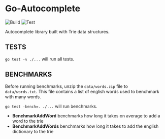 # Go-Autocomplete

![Build](https://github.com/mattroseman/go-autocomplete/workflows/Go%20Build/badge.svg)
![Test](https://github.com/mattroseman/go-autocomplete/workflows/Go%20Test/badge.svg)

Autocomplete library built with Trie data structures.

## TESTS

`go test -v ./...` will run all tests.

## BENCHMARKS

Before running benchmarks, unzip the `data/words.zip` file to `data/words.txt`. This file contains a list of english words used to benchmark with many words.

`go test -bench=. ./...` will run benchmarks.
- **BenchmarkAddWord** benchmarks how long it takes on average to add a word to the trie
- **BenchmarkAddWords**  benchmarks how long it takes to add the english dictionary to the trie

